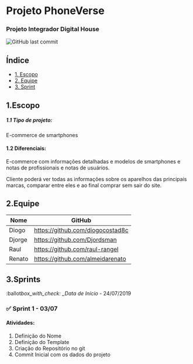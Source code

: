 # Projeto PhoneVerse

### Projeto Integrador **Digital House**

![GitHub last commit](https://img.shields.io/github/last-commit/almeidarenato/projetointegrador-dh-tbd.svg?style=plastic)

## Índice

- [1. Escopo](#1escopo)
- [2. Equipe](#2equipe)
- [3. Sprint](#3sprints)

## 1.Escopo

##### 1.1 Tipo de projeto:

E-commerce de smartphones

#### 1.2 Diferenciais:

E-commerce com informações detalhadas e modelos de smartphones e notas de profissionais e notas de usuários.

Cliente poderá ver todas as informações sobre os aparelhos das principais marcas, comparar entre eles e ao final comprar sem sair do site.

## 2.Equipe

| Nome   | GitHub                           |
| ------ | -------------------------------- |
| Diogo  | https://github.com/diogocostad8c |
| Djorge | https://github.com/Djordsman     |
| Raul   | https://github.com/raul-rangel   |
| Renato | https://github.com/almeidarenato |

## 3.Sprints

:ballot*box_with_check: \_Data de Início* - 24/07/2019

### :white_check_mark: **Sprint 1** - 03/07

#### Atividades:

1. Definição do Nome
2. Definição do Template
3. Criação do Repositório no git
4. Commit Inicial com os dados do projeto
